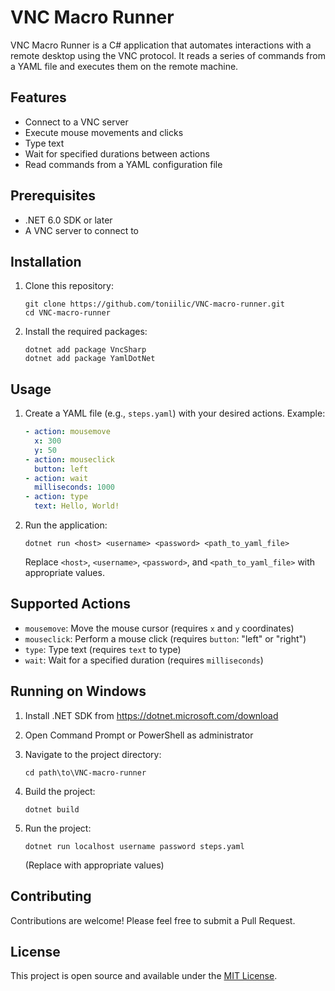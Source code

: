 # VNC Macro Runner

VNC Macro Runner is a C# application that automates interactions with a remote desktop using the VNC protocol. It reads a series of commands from a YAML file and executes them on the remote machine.

## Features

- Connect to a VNC server
- Execute mouse movements and clicks
- Type text
- Wait for specified durations between actions
- Read commands from a YAML configuration file

## Prerequisites

- .NET 6.0 SDK or later
- A VNC server to connect to

## Installation

1. Clone this repository:
   ```
   git clone https://github.com/toniilic/VNC-macro-runner.git
   cd VNC-macro-runner
   ```

2. Install the required packages:
   ```
   dotnet add package VncSharp
   dotnet add package YamlDotNet
   ```

## Usage

1. Create a YAML file (e.g., `steps.yaml`) with your desired actions. Example:
   ```yaml
   - action: mousemove
     x: 300
     y: 50
   - action: mouseclick
     button: left
   - action: wait
     milliseconds: 1000
   - action: type
     text: Hello, World!
   ```

2. Run the application:
   ```
   dotnet run <host> <username> <password> <path_to_yaml_file>
   ```
   Replace `<host>`, `<username>`, `<password>`, and `<path_to_yaml_file>` with appropriate values.

## Supported Actions

- `mousemove`: Move the mouse cursor (requires `x` and `y` coordinates)
- `mouseclick`: Perform a mouse click (requires `button`: "left" or "right")
- `type`: Type text (requires `text` to type)
- `wait`: Wait for a specified duration (requires `milliseconds`)

## Running on Windows

1. Install .NET SDK from https://dotnet.microsoft.com/download

2. Open Command Prompt or PowerShell as administrator

3. Navigate to the project directory:
   ```
   cd path\to\VNC-macro-runner
   ```

4. Build the project:
   ```
   dotnet build
   ```

5. Run the project:
   ```
   dotnet run localhost username password steps.yaml
   ```
   (Replace with appropriate values)

## Contributing

Contributions are welcome! Please feel free to submit a Pull Request.

## License

This project is open source and available under the [MIT License](LICENSE).

